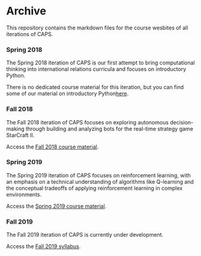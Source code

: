 # Archive

This repository contains the markdown files for the course wesbites of all iterations of CAPS.

### Spring 2018

The Spring 2018 iteration of CAPS is our first attempt to bring computational thinking into international relations curricula and focuses on introductory Python.
      
There is no dedicated course material for this iteration, but you can find some of our material on introductory Python[here](https://github.com/SAIS-S2S-Technology/Roadmap/blob/master/CAPS/Slides/CAPS%2002%20Python%20Primer_10-15.pdf").

### Fall 2018

The Fall 2018 iteration of CAPS focuses on exploring autonomous decision-making through building and analyzing bots for the real-time strategy game StarCraft II.

Access the [Fall 2018 course material](https://github.com/capsseminar/Archive/blob/master/CW/Fall_2018.md).

### Spring 2019

The Spring 2019 iteration of CAPS focuses on reinforcement learning, with an emphasis on a technical understanding of algorithms like Q-learning and the conceptual tradeoffs of applying reinforcement learning in complex environments.

Access the [Spring 2019 course material](https://github.com/capsseminar/Archive/blob/master/CW/Spring_2019.md).

### Fall 2019

The Fall 2019 iteration of CAPS is currently under development. 

Access the [Fall 2019 syllabus](https://capsseminar.github.io/static/CAPS_Syllabus_Fall19.pdf).


